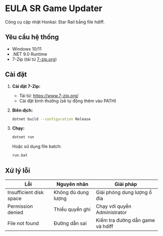 # EULA SR Game Updater

Công cụ cập nhật Honkai: Star Rail bằng file hdiff.

## Yêu cầu hệ thống

- Windows 10/11
- .NET 9.0 Runtime
- 7-Zip (tải từ [7-zip.org](https://www.7-zip.org/))

## Cài đặt

1. **Cài đặt 7-Zip:**
   - Tải từ: https://www.7-zip.org/
   - Cài đặt bình thường (sẽ tự động thêm vào PATH)

2. **Biên dịch:**
   ```bash
   dotnet build --configuration Release
   ```

3. **Chạy:**
   ```bash
   dotnet run
   ```
   
   Hoặc sử dụng file batch:
   ```bash
   run.bat
   ```

## Xử lý lỗi

|        Lỗi              |           Nguyên nhân          |         Giải pháp                |
|-------------------------|--------------------------------|----------------------------------|
| Insufficient disk space | Không đủ dung lượng            | Giải phóng dung lượng ổ đĩa      |
| Permission denied       | Thiếu quyền ghi                | Chạy với quyền Administrator     |
| File not found          | Đường dẫn sai                  | Kiểm tra đường dẫn game và hdiff |
